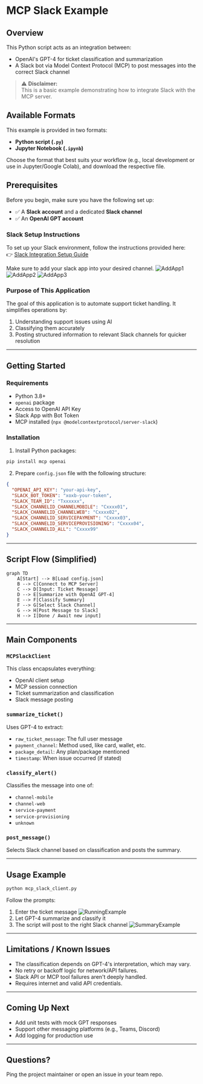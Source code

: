 
# MCP Slack Example

## Overview
This Python script acts as an integration between:
- OpenAI's GPT-4 for ticket classification and summarization
- A Slack bot via Model Context Protocol (MCP) to post messages into the correct Slack channel

> ⚠️ **Disclaimer:**  
> This is a basic example demonstrating how to integrate Slack with the MCP server.

## Available Formats

This example is provided in two formats:
- **Python script (`.py`)**
- **Jupyter Notebook (`.ipynb`)**

Choose the format that best suits your workflow (e.g., local development or use in Jupyter/Google Colab), and download the respective file.

## Prerequisites

Before you begin, make sure you have the following set up:

- ✅ A **Slack account** and a dedicated **Slack channel**
- ✅ An **OpenAI GPT account**

### Slack Setup Instructions

To set up your Slack environment, follow the instructions provided here:  
👉 [Slack Integration Setup Guide](https://github.com/modelcontextprotocol/servers/tree/main/src/slack)

Make sure to add your slack app into your desired channel.
![AddApp1](doc/add_app_to_channel_1.png)
![AddApp2](doc/add_app_to_channel_2.png)
![AddApp3](doc/app_added_to_channel.png)

### Purpose of This Application
The goal of this application is to automate support ticket handling. It simplifies operations by:
1. Understanding support issues using AI
2. Classifying them accurately
3. Posting structured information to relevant Slack channels for quicker resolution

---

## Getting Started

### Requirements
- Python 3.8+
- `openai` package
- Access to OpenAI API Key
- Slack App with Bot Token
- MCP installed (`npx @modelcontextprotocol/server-slack`)

### Installation
1. Install Python packages:
```bash
pip install mcp openai
```

2. Prepare `config.json` file with the following structure:
```json
{
  "OPENAI_API_KEY": "your-api-key",
  "SLACK_BOT_TOKEN": "xoxb-your-token",
  "SLACK_TEAM_ID": "Txxxxxx",
  "SLACK_CHANNELID_CHANNELMOBILE": "Cxxxx01",
  "SLACK_CHANNELID_CHANNELWEB": "Cxxxx02",
  "SLACK_CHANNELID_SERVICEPAYMENT": "Cxxxx03",
  "SLACK_CHANNELID_SERVICEPROVISIONING": "Cxxxx04",
  "SLACK_CHANNELID_ALL": "Cxxxx99"
}
```

---

## Script Flow (Simplified)
```mermaid
graph TD
    A[Start] --> B[Load config.json]
    B --> C[Connect to MCP Server]
    C --> D[Input: Ticket Message]
    D --> E[Summarize with OpenAI GPT-4]
    E --> F[Classify Summary]
    F --> G[Select Slack Channel]
    G --> H[Post Message to Slack]
    H --> I[Done / Await new input]
```

---

## Main Components

### `MCPSlackClient`
This class encapsulates everything:
- OpenAI client setup
- MCP session connection
- Ticket summarization and classification
- Slack message posting

### `summarize_ticket()`
Uses GPT-4 to extract:
- `raw_ticket_message`: The full user message
- `payment_channel`: Method used, like card, wallet, etc.
- `package_detail`: Any plan/package mentioned
- `timestamp`: When issue occurred (if stated)

### `classify_alert()`
Classifies the message into one of:
- `channel-mobile`
- `channel-web`
- `service-payment`
- `service-provisioning`
- `unknown`

### `post_message()`
Selects Slack channel based on classification and posts the summary.

---

## Usage Example
```bash
python mcp_slack_client.py
```
Follow the prompts:
1. Enter the ticket message
   ![RunningExample](doc/notebook_running_example.png)
3. Let GPT-4 summarize and classify it
4. The script will post to the right Slack channel
   ![SummaryExample](doc/summary_successfully_posted.png)

---

## Limitations / Known Issues
- The classification depends on GPT-4's interpretation, which may vary.
- No retry or backoff logic for network/API failures.
- Slack API or MCP tool failures aren't deeply handled.
- Requires internet and valid API credentials.

---

## Coming Up Next
- Add unit tests with mock GPT responses
- Support other messaging platforms (e.g., Teams, Discord)
- Add logging for production use

---

## Questions?
Ping the project maintainer or open an issue in your team repo.
